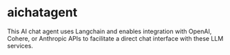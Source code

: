 # aichatagent
This AI chat agent uses Langchain and enables integration with OpenAI, Cohere, or Anthropic APIs to facilitate a direct chat interface with these LLM services.
